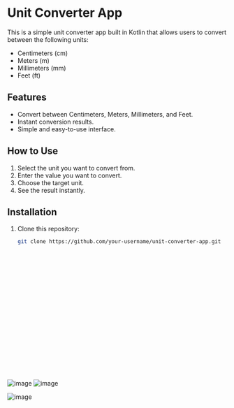# Unit Converter App

This is a simple unit converter app built in Kotlin that allows users to convert between the following units:

- Centimeters (cm)
- Meters (m)
- Millimeters (mm)
- Feet (ft)

## Features

- Convert between Centimeters, Meters, Millimeters, and Feet.
- Instant conversion results.
- Simple and easy-to-use interface.

## How to Use

1. Select the unit you want to convert from.
2. Enter the value you want to convert.
3. Choose the target unit.
4. See the result instantly.

## Installation

1. Clone this repository:
   ```bash
   git clone https://github.com/your-username/unit-converter-app.git























![image](https://github.com/user-attachments/assets/8ca30278-5463-422f-b518-a41885d3783e)
![image](https://github.com/user-attachments/assets/c2e7c279-cd93-495b-b6e5-ac2963055dd9)

![image](https://github.com/user-attachments/assets/299d9677-8a54-45cd-8cb6-ed7ab5783ab6)

